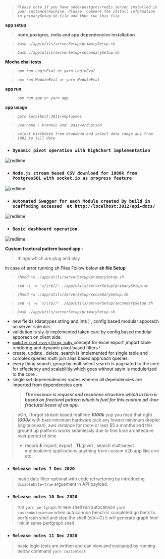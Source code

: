 
   
>*`Please note if you have node/postgres/redis server installed in your instance/machine. Please  comment the install information in primarySetup.sh file and then run this file `*

**app setup**
> **node,postgres, redis and app dependencies  installation**

>*`bash ./app/utils/serverSetup/primarySetup.sh`*

>*`bash ./app/utils/serverSetup/secondarySetup.sh`*


**Mocha chai tests**
>*`npm run LoginEval or yarn LoginEval `*

>*`npm run ModuleEval or yarn ModuleEval `*



**app run**
>*`npm run app or yarn app `*

**app usage**

>*`goto localhost:3011/employees`*

>*`username : krennic and  password:orson`*

>*`select birthdate from dropdown and select date range any from 1982 to till date`*


* ### `Dynamic pivot operation with highchart implementation`

![redlime](app/video/gif/b2.gif)

*  ### `Node.js stream based CSV download for 1000k from PostgresSQL with socket.io as progress feature`
![redlime](app/video/gif/c1.gif)


*  ### `Automated Swagger for each Module created By build in scaffoding accessed  at http://localhost:3012/api-docs/`
![redlime](app/video/gif/d.gif)

* ### `Basic dashboard operation`

![redlime](app/video/gif/a1.gif)


**Custom fractural pattern based app** :

> things which are plug and play

In case of error running sh Files Follow below 
**sh file Setup**
> *`chmod +x ./app/utils/serverSetup/primarySetup.sh `*  

> *`sed -i -e 's/\r$//' ./app/utils/serverSetup/primarySetup.sh`*

>*`chmod +x ./app/utils/serverSetup/secondarySetup.sh`*

>*`sed -i -e 's/\r$//' ./app/utils/serverSetup/secondarySetup.sh`*

>*`bash ./app/utils/serverSetup/primarySetup.sh`*


- new fields (datatypes string and ints ) ,
  config based modular apporach on server side `duh`.
- validation is sly-ly implemented taken care by config based modular apporach on client side.
- <u> `modulerized everything baby` </u> concept for excel export ,import table rendering and dynamic pivot based filters !
- create, update , delete. search is implemented for single table and complex queries multi join alias based approach queries.
- every thing search, group by multiselect search is paginated to the core for effeciency and scalabliltiy.which goes without sayin is modulerized to the core .
- single set depenendences routes wherein all dependencies are imported from dependencies core.
  > **_The essence is request and response structure which in turn is based on fractural pattern which is fuel for this custom ad -hoc
  > fractural beast of an app_**.

> oOh, I forgot stream based realtime **_1000k_** yup you read that right **_1000k_** with bare minimum hardware pick any lowest minimum droplet (digitalocean), aws instance for more or less $5 a months and this ground up platform works seamlessly due to fine tune architecture over period of time  
>
> - record **_E_** import, export ,
>   **_TL_**(pivot , search multiselect multicolumn)
>   applications anything from
>   custom b2b app like crm etc .
*  ### `Release notes 7 Dec 2020`
>   made date filter optional with code refractoring by introducing `disableDate=true` arguement in API payload.
*  ### `Release notes 10 Dec 2020`
> run `yarn perfgraph`
> in new shell run autocannon `yarn customAutocannon`
> when autocannon bench is completed go back to perfgraph shell and stop the shell (ctlrl+C)
> it will generate graph html link in same perfgraph shell   
*  ### `Release notes 11 Dec 2020`
>  basic login tests are written and can view and evaluated by running below command
   `yarn customtest`